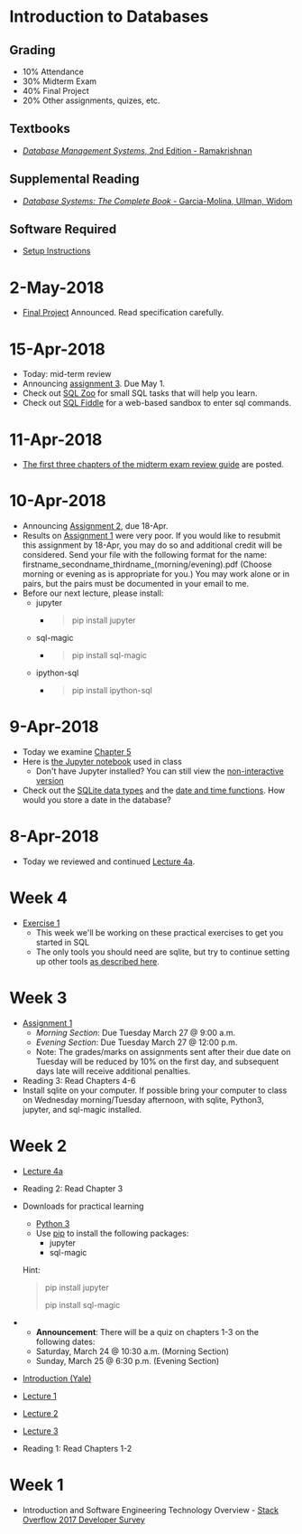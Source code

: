 # Introduction to Databases

## Grading
* 10% Attendance
* 30% Midterm Exam
* 40% Final Project
* 20% Other assignments, quizes, etc.

## Textbooks

* [*Database Management Systems*, 2nd Edition - Ramakrishnan](https://www.amazon.co.uk/Database-Management-Systems-Ramakrishnan-McGraw-Hill/dp/B00SLRD11O/ref=sr_1_1?s=books&ie=UTF8&qid=1521443191&sr=1-1&keywords=Ramakrishnan+-+Database+Management+Systems+2nd+edition)

## Supplemental Reading
* [*Database Systems: The Complete Book* - Garcia-Molina, Ullman, Widom](https://www.amazon.co.uk/Database-Systems-Complete-Hector-Garcia-Molina/dp/0131873253/ref=sr_1_1?s=books&ie=UTF8&qid=1521443367&sr=1-1&keywords=ullman+database)

## Software Required
* [Setup Instructions](exercises/setup)

# 2-May-2018
* [Final Project](final_project) Announced. Read specification carefully.
# 15-Apr-2018

* Today:  mid-term review
* Announcing [assignment 3](assignments/assignment3).  Due May 1.
* Check out [SQL Zoo](http://sqlzoo.net/) for small SQL tasks that will help you learn.
* Check out [SQL Fiddle](http://sqlfiddle.com/) for a web-based sandbox to enter sql commands.


# 11-Apr-2018

* [The first three chapters of the midterm exam review guide](assignments/mid_term_review_guide) are posted.

# 10-Apr-2018

* Announcing [Assignment 2](assignments/assignment2), due 18-Apr.
* Results on [Assignment 1](assignments/assignment1) were very poor.  If you would like to resubmit this assignment by 18-Apr, you may do so and additional credit will be considered.  Send your file with the following format for the name: firstname_secondname_thirdname_(morning/evening).pdf  (Choose morning or evening as is appropriate for you.) You may work alone or in pairs, but the pairs must be documented in your email to me.
* Before our next lecture, please install:
  - jupyter
    - > pip install jupyter
  - sql-magic
    - > pip install sql-magic
  - ipython-sql
    - > pip install ipython-sql


# 9-Apr-2018
* Today we examine [Chapter 5](lectures/Chapter5.pdf)
* Here is [the Jupyter notebook](lectures/Chapter5.ipynb) used in class
  - Don't have Jupyter installed?  You can still view the [non-interactive version](lectures/chapter5/Chapter5)
* Check out the [SQLite data types](https://www.sqlite.org/datatype3.html) and the [date and time functions](https://www.sqlite.org/lang_datefunc.html).  How would you store a date in the database?

# 8-Apr-2018
* Today we reviewed and continued [Lecture 4a]((lectures/Chapter4a.pdf)).

# Week 4
* [Exercise 1](exercises/exercise1)
  - This week we'll be working on these practical exercises to get you started in SQL
  - The only tools you should need are sqlite, but try to continue setting up other tools [as described here](exercises/setup).

# Week 3
* [Assignment 1](assignments/assignment1)
  * *Morning Section*: Due Tuesday March 27 @ 9:00 a.m.
  * *Evening Section*: Due Tuesday March 27 @ 12:00 p.m.
  * Note: The grades/marks on assignments sent after their due date on Tuesday will be reduced by 10% on the first day, and subsequent days late will receive additional penalties.
* Reading 3: Read Chapters 4-6
* Install sqlite on your computer.  If possible bring your computer to class on Wednesday morning/Tuesday afternoon, with sqlite, Python3, jupyter, and sql-magic installed.

# Week 2
* [Lecture 4a](lectures/Chapter4a.pdf)
* Reading 2: Read Chapter 3
* Downloads for practical learning
  - [Python 3](https://www.python.org/downloads/release/python-364/)
  - Use [pip](https://packaging.python.org/tutorials/installing-packages/#use-pip-for-installing) to install the following packages:
    - jupyter
    - sql-magic

  Hint:
  >pip install jupyter
  >
  >pip install sql-magic
* * **Announcement**: There will be a quiz on chapters 1-3 on the following dates:
  - Saturday, March 24 @ 10:30 a.m. (Morning Section)
  - Sunday, March 25 @ 6:30 p.m. (Evening Section)
* [Introduction (Yale)](http://codex.cs.yale.edu/avi/db-book/db4/slide-dir/ch1.ppt)
* [Lecture 1](lectures/Chapter1.pdf)
* [Lecture 2](lectures/Chapter2.pdf)
* [Lecture 3](lectures/Chapter3.pdf)
* Reading 1: Read Chapters 1-2


# Week 1
* Introduction and Software Engineering Technology Overview - [Stack Overflow 2017 Developer Survey](https://insights.stackoverflow.com/survey/2017)
